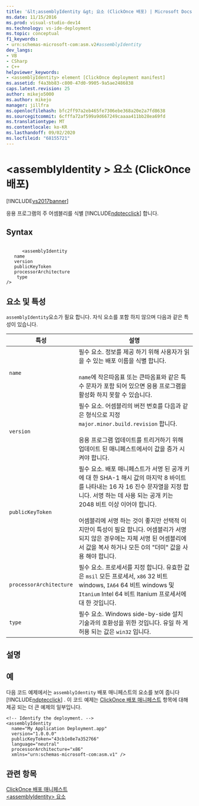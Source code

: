 ```yaml
---
title: '&lt;assemblyIdentity &gt; 요소 (ClickOnce 배포) | Microsoft Docs'
ms.date: 11/15/2016
ms.prod: visual-studio-dev14
ms.technology: vs-ide-deployment
ms.topic: conceptual
f1_keywords:
- urn:schemas-microsoft-com:asm.v2#assemblyIdentity
dev_langs:
- VB
- CSharp
- C++
helpviewer_keywords:
- <assemblyIdentity> element [ClickOnce deployment manifest]
ms.assetid: f4a3bb83-c800-47d0-9905-9a5ae2486838
caps.latest.revision: 25
author: mikejo5000
ms.author: mikejo
manager: jillfra
ms.openlocfilehash: bfc2ff97a2eb465fe7306ebe368a20e2a7fd8638
ms.sourcegitcommit: 6cfffa72af599a9d667249caaaa411bb28ea69fd
ms.translationtype: MT
ms.contentlocale: ko-KR
ms.lasthandoff: 09/02/2020
ms.locfileid: "68155721"
---
```

# <a name="ltassemblyidentitygt-element-clickonce-deployment"></a>&lt;assemblyIdentity &gt; 요소 (ClickOnce 배포)
[!INCLUDE[vs2017banner](../includes/vs2017banner.md)]

응용 프로그램의 주 어셈블리를 식별 [!INCLUDE[ndptecclick](../includes/ndptecclick-md.md)] 합니다.  
  
## <a name="syntax"></a>Syntax  
  
```  
  
      <assemblyIdentity    
   name   
   version  
   publicKeyToken  
   processorArchitecture  
    type  
/>  
```  
  
## <a name="elements-and-attributes"></a>요소 및 특성  
 `assemblyIdentity`요소가 필요 합니다. 자식 요소를 포함 하지 않으며 다음과 같은 특성이 있습니다.  
  
|특성|설명|  
|---------------|-----------------|  
|`name`|필수 요소. 정보를 제공 하기 위해 사용자가 읽을 수 있는 배포 이름을 식별 합니다.<br /><br /> `name`에 작은따옴표 또는 큰따옴표와 같은 특수 문자가 포함 되어 있으면 응용 프로그램을 활성화 하지 못할 수 있습니다.|  
|`version`|필수 요소. 어셈블리의 버전 번호를 다음과 같은 형식으로 지정 `major.minor.build.revision` 합니다.<br /><br /> 응용 프로그램 업데이트를 트리거하기 위해 업데이트 된 매니페스트에서이 값을 증가 시켜야 합니다.|  
|`publicKeyToken`|필수 요소. 배포 매니페스트가 서명 된 공개 키에 대 한 SHA-1 해시 값의 마지막 8 바이트를 나타내는 16 자 16 진수 문자열을 지정 합니다. 서명 하는 데 사용 되는 공개 키는 2048 비트 이상 이어야 합니다.<br /><br /> 어셈블리에 서명 하는 것이 좋지만 선택적 이지만이 특성이 필요 합니다. 어셈블리가 서명 되지 않은 경우에는 자체 서명 된 어셈블리에서 값을 복사 하거나 모든 0의 "더미" 값을 사용 해야 합니다.|  
|`processorArchitecture`|필수 요소. 프로세서를 지정 합니다. 유효한 값은 `msil` 모든 프로세서, `x86` 32 비트 windows, `IA64` 64 비트 windows 및 `Itanium` Intel 64 비트 Itanium 프로세서에 대 한 것입니다.|  
|`type`|필수 요소. Windows side-by-side 설치 기술과의 호환성을 위한 것입니다. 유일 하 게 허용 되는 값은 `win32` 입니다.|  
  
## <a name="remarks"></a>설명  
  
## <a name="example"></a>예  
 다음 코드 예제에서는 `assemblyIdentity` 배포 매니페스트의 요소를 보여 줍니다 [!INCLUDE[ndptecclick](../includes/ndptecclick-md.md)] . 이 코드 예제는 [ClickOnce 배포 매니페스트](../deployment/clickonce-deployment-manifest.md) 항목에 대해 제공 되는 더 큰 예제의 일부입니다.  
  
```  
<!-- Identify the deployment. -->  
<assemblyIdentity   
  name="My Application Deployment.app"  
  version="1.0.0.0"  
  publicKeyToken="43cb1e8e7a352766"  
  language="neutral"  
  processorArchitecture="x86"  
  xmlns="urn:schemas-microsoft-com:asm.v1" />  
```  
  
## <a name="see-also"></a>관련 항목  
 [ClickOnce 배포 매니페스트](../deployment/clickonce-deployment-manifest.md)   
 [\<assemblyIdentity> 요소](../deployment/assemblyidentity-element-clickonce-application.md)
